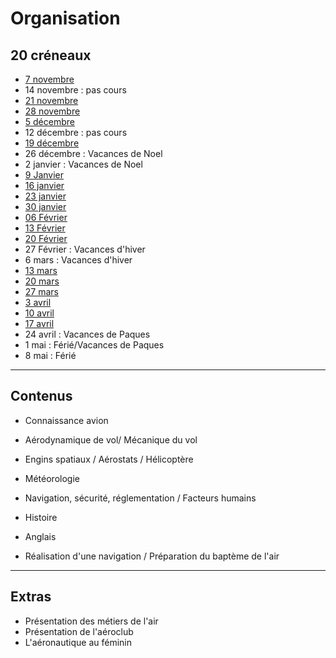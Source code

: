# Organisation

## 20 créneaux

* [7 novembre](1.md)
* 14 novembre : pas cours
* [21 novembre](2.md)
* [28 novembre](3.md)
* [5 décembre ](4.md)
* 12 décembre : pas cours
* [19 décembre](5.md)
* 26 décembre : Vacances de Noel
* 2 janvier : Vacances de Noel
* [9 Janvier](6.md)
* [16 janvier](7.md)
* [23 janvier](8.md)
* [30 janvier](9.md)
* [06 Février](10.md)
* [13 Février](11.md)
* [20 Février](12.md)
* 27 Février : Vacances d'hiver
* 6 mars : Vacances d'hiver
* [13 mars](13.md)
* [20 mars](14.md)
* [27 mars](15.md)
* [3 avril](16.md)
* [10 avril](17.md)
* [17 avril](18.md)
* 24 avril : Vacances de Paques
* 1 mai : Férié/Vacances de Paques
* 8 mai : Férié

---
## Contenus

* Connaissance avion
* Aérodynamique de vol/ Mécanique du vol
* Engins spatiaux / Aérostats / Hélicoptère
* Météorologie
* Navigation, sécurité, réglementation / Facteurs humains
* Histoire
* Anglais

* Réalisation d'une navigation / Préparation du baptème de l'air

---
## Extras
* Présentation des métiers de l'air
* Présentation de l'aéroclub
* L'aéronautique au féminin

